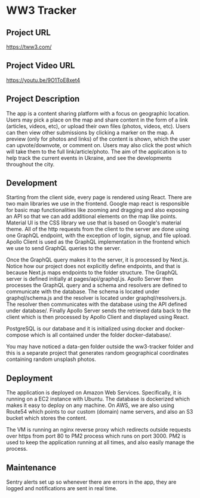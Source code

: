 # WW3 Tracker

## Project URL

https://tww3.com/

## Project Video URL

https://youtu.be/9O1ToE8xet4

## Project Description

The app is a content sharing platform with a focus on geographic location. Users may pick a place on the map and share content in the form of a link (articles, videos, etc), or upload their own files (photos, videos, etc). Users can then view other submissions by clicking a marker on the map. A preview (only for photos and links) of the content is shown, which the user can upvote/downvote, or comment on. Users may also click the post which will take them to the full link/article/photo. The aim of the application is to help track the current events in Ukraine, and see the developments throughout the city.

## Development

Starting from the client side, every page is rendered using React. There are two main libraries we use in the frontend. Google map react is responsible for basic map functionalities like zooming and dragging and also exposing an API so that we can add additional elements on the map like points. Material UI is the CSS library we use that is based on Google's material theme. All of the http requests from the client to the server are done using one GraphQL endpoint, with the exception of login, signup, and file upload. Apollo Client is used as the GraphQL implementation in the frontend which we use to send GraphQL queries to the server.

Once the GraphQL query makes it to the server, it is processed by Next.js. Notice how our project does not explicitly define endpoints, and that is because Next.js maps endpoints to the folder structure. The GraphQL server is defined initially at pages/api/graphql.js. Apollo Server then processes the GraphQL query and a schema and resolvers are defined to communicate with the database. The schema is located under graphql/schema.js and the resolver is located under graphql/resolvers.js. The resolver then communicates with the database using the API defined under database/. Finally Apollo Server sends the retrieved data back to the client which is then processed by Apollo Client and displayed using React.

PostgreSQL is our database and it is initialized using docker and docker-compose which is all contained under the folder docker-database/.

You may have noticed a data-gen folder outside the ww3-tracker folder and this is a separate project that generates random geographical coordinates containing random unsplash photos.

## Deployment

The application is deployed on Amazon Web Services. Specifically, it is running on a EC2 instance with Ubuntu. The database is dockerized which makes it easy to deploy on any machine. On AWS, we are also using Route54 which points to our custom (domain) name servers, and also an S3 bucket which stores the content.

The VM is running an nginx reverse proxy which redirects outside requests over https from port 80 to PM2 process which runs on port 3000. PM2 is used to keep the application running at all times, and also easily manage the process.

## Maintenance

Sentry alerts set up so whenever there are errors in the app, they are logged and notifications are sent in real time.
